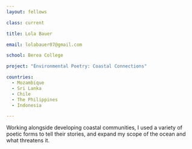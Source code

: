```yaml
---
layout: fellows

class: current

title: Lola Bauer

email: lolabauer07@gmail.com

school: Berea College

project: "Environmental Poetry: Coastal Connections"

countries:
  - Mozambique
  - Sri Lanka
  - Chile
  - The Philippines
  - Indonesia

---
```


Working alongside developing coastal communities, I used a variety of poetic forms to tell their stories, and expand my scope of the ocean and what threatens it.
